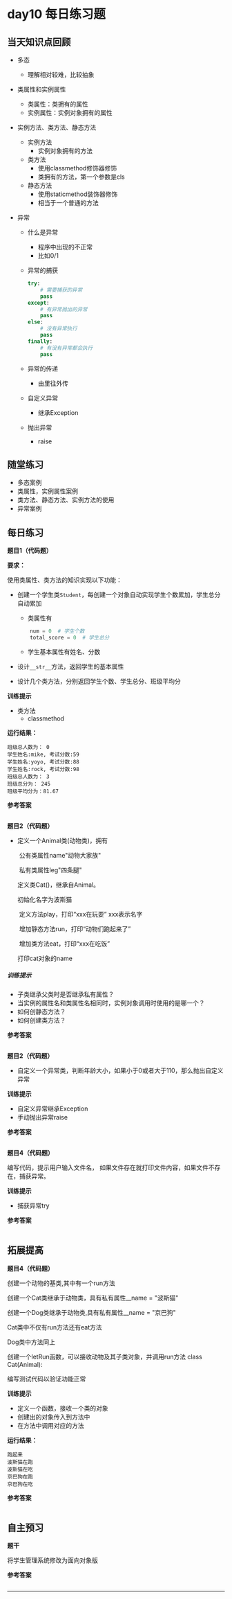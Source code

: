 # day10 每日练习题

## 当天知识点回顾

* 多态

  * 理解相对较难，比较抽象

* 类属性和实例属性

  * 类属性：类拥有的属性
  * 实例属性：实例对象拥有的属性

* 实例方法、类方法、静态方法

  * 实例方法
    * 实例对象拥有的方法
  * 类方法
    * 使用classmethod修饰器修饰
    * 类拥有的方法，第一个参数是cls
  * 静态方法
    * 使用staticmethod装饰器修饰
    * 相当于一个普通的方法

* 异常

  * 什么是异常

    * 程序中出现的不正常
    * 比如0/1

  * 异常的捕获

    ~~~python
    try:
        # 需要捕获的异常
        pass
    except:
        # 有异常抛出的异常
        pass
    else:
        # 没有异常执行
        pass
    finally:
        # 有没有异常都会执行
        pass
    ~~~

  * 异常的传递

    * 由里往外传

  * 自定义异常

    * 继承Exception

  * 抛出异常

    * raise


## 随堂练习

* 多态案例
* 类属性，实例属性案例
* 类方法、静态方法、实例方法的使用
* 异常案例



## 每日练习

**题目1（代码题）**

**要求：**

使用类属性、类方法的知识实现以下功能：

- 创建一个学生类`Student`，每创建一个对象自动实现学生个数累加，学生总分自动累加

  - 类属性有

  ```python
      num = 0  # 学生个数
      total_score = 0  # 学生总分
  ```

  - 学生基本属性有姓名、分数

- 设计`__str__`方法，返回学生的基本属性

- 设计几个类方法，分别返回学生个数、学生总分、班级平均分

**训练提示**

* 类方法
  * classmethod

**运行结果：**

~~~
班级总人数为： 0
学生姓名:mike, 考试分数:59
学生姓名:yoyo, 考试分数:88
学生姓名:rock, 考试分数:98
班级总人数为： 3
班级总分为： 245
班级平均分为：81.67
~~~

**参考答案**

~~~python

~~~



**题目2（代码题）**

- 定义一个Animal类(动物类)，拥有

  ​	公有类属性name"动物大家族"

  ​	私有类属性leg"四条腿"

  定义类Cat()，继承自Animal。

  初始化名字为波斯猫

  ​	定义方法play，打印“xxx在玩耍” xxx表示名字

  ​	增加静态方法run，打印“动物们跑起来了”

  ​	增加类方法eat，打印“xxx在吃饭”

  打印cat对象的name

##### 训练提示

* 子类继承父类时是否继承私有属性？
* 当实例的属性名和类属性名相同时，实例对象调用时使用的是哪一个？
* 如何创静态方法？
* 如何创建类方法？

**参考答案**

~~~python

~~~



**题目2（代码题）**

* 自定义一个异常类，判断年龄大小，如果小于0或者大于110，那么抛出自定义异常

**训练提示**

* 自定义异常继承Exception
* 手动抛出异常raise


**参考答案**

~~~python

~~~



**题目4（代码题）**

编写代码，提示用户输入文件名， 如果文件存在就打印文件内容，如果文件不存在，捕获异常。

**训练提示**

* 捕获异常try

**参考答案**

~~~python

~~~



## 拓展提高

**题目4（代码题）**

创建一个动物的基类,其中有一个run方法

创建一个Cat类继承于动物类，具有私有属性__name = "波斯猫"

创建一个Dog类继承于动物类,具有私有属性__name = "京巴狗"

Cat类中不仅有run方法还有eat方法

Dog类中方法同上

创建一个letRun函数，可以接收动物及其子类对象，并调用run方法 class Cat(Animal):

编写测试代码以验证功能正常

**训练提示**

* 定义一个函数，接收一个类的对象
* 创建出的对象传入到方法中
* 在方法中调用对应的方法

**运行结果：**

~~~
跑起来
波斯猫在跑
波斯猫在吃
京巴狗在跑
京巴狗在吃
~~~

**参考答案**

~~~python

~~~



## 自主预习

**题干**

将学生管理系统修改为面向对象版

**参考答案**

~~~python

~~~





-----